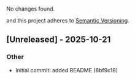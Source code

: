 No changes found.

and this project adheres to [Semantic Versioning](https://semver.org/spec/v2.0.0.html).

## [Unreleased] - 2025-10-21

### Other

- Initial commit: added README (6bf9c18)
